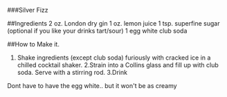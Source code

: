 ###Silver Fizz

##Ingredients
2 oz. London dry gin
1 oz. lemon juice
1 tsp. superfine sugar (optional if you like your drinks tart/sour)
1 egg white
club soda

##How to Make it.
1. Shake ingredients (except club soda) furiously with cracked ice in a chilled cocktail shaker. 
2.Strain into a Collins glass and fill up with club soda. Serve with a stirring rod.
3.Drink

Dont have to have the egg white.. but it won't be as creamy
